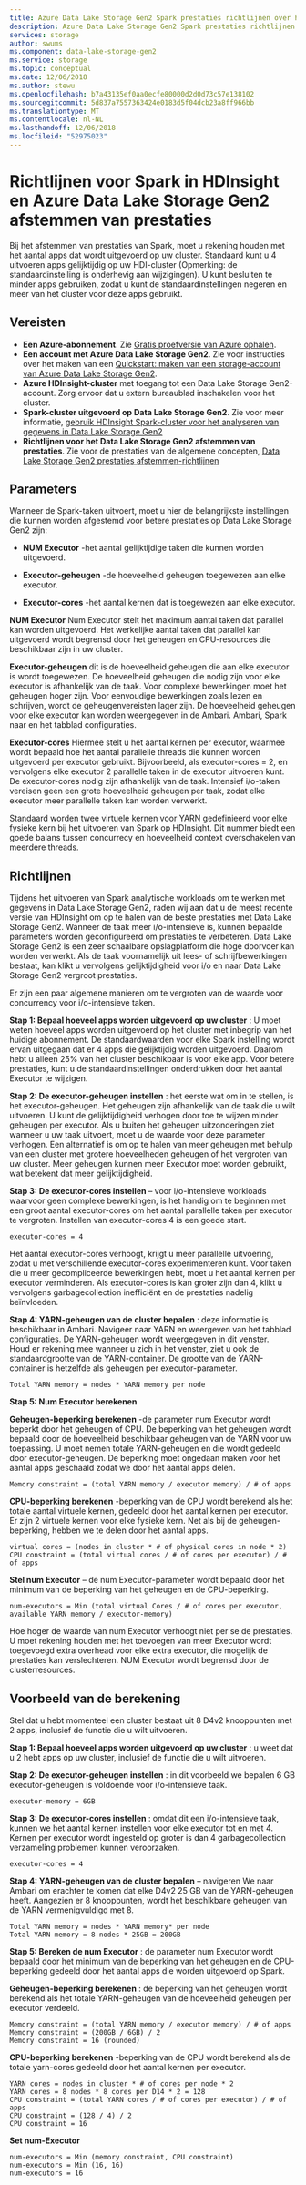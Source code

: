 ```yaml
---
title: Azure Data Lake Storage Gen2 Spark prestaties richtlijnen over het afstemmen | Microsoft Docs
description: Azure Data Lake Storage Gen2 Spark prestaties richtlijnen over het afstemmen
services: storage
author: swums
ms.component: data-lake-storage-gen2
ms.service: storage
ms.topic: conceptual
ms.date: 12/06/2018
ms.author: stewu
ms.openlocfilehash: b7a43135ef0aa0ecfe80000d2d0d73c57e138102
ms.sourcegitcommit: 5d837a7557363424e0183d5f04dcb23a8ff966bb
ms.translationtype: MT
ms.contentlocale: nl-NL
ms.lasthandoff: 12/06/2018
ms.locfileid: "52975023"
---
```

# <a name="performance-tuning-guidance-for-spark-on-hdinsight-and-azure-data-lake-storage-gen2"></a>Richtlijnen voor Spark in HDInsight en Azure Data Lake Storage Gen2 afstemmen van prestaties

Bij het afstemmen van prestaties van Spark, moet u rekening houden met het aantal apps dat wordt uitgevoerd op uw cluster.  Standaard kunt u 4 uitvoeren apps gelijktijdig op uw HDI-cluster (Opmerking: de standaardinstelling is onderhevig aan wijzigingen).  U kunt besluiten te minder apps gebruiken, zodat u kunt de standaardinstellingen negeren en meer van het cluster voor deze apps gebruikt.  

## <a name="prerequisites"></a>Vereisten

* **Een Azure-abonnement**. Zie [Gratis proefversie van Azure ophalen](https://azure.microsoft.com/pricing/free-trial/).
* **Een account met Azure Data Lake Storage Gen2**. Zie voor instructies over het maken van een [Quickstart: maken van een storage-account van Azure Data Lake Storage Gen2](data-lake-storage-quickstart-create-account.md).
* **Azure HDInsight-cluster** met toegang tot een Data Lake Storage Gen2-account. Zorg ervoor dat u extern bureaublad inschakelen voor het cluster. 
* **Spark-cluster uitgevoerd op Data Lake Storage Gen2**.  Zie voor meer informatie, [gebruik HDInsight Spark-cluster voor het analyseren van gegevens in Data Lake Storage Gen2](https://docs.microsoft.com/azure/hdinsight/hdinsight-apache-spark-use-with-data-lake-store)
* **Richtlijnen voor het Data Lake Storage Gen2 afstemmen van prestaties**.  Zie voor de prestaties van de algemene concepten, [Data Lake Storage Gen2 prestaties afstemmen-richtlijnen](data-lake-storage-performance-tuning-guidance.md) 

## <a name="parameters"></a>Parameters

Wanneer de Spark-taken uitvoert, moet u hier de belangrijkste instellingen die kunnen worden afgestemd voor betere prestaties op Data Lake Storage Gen2 zijn:

* **NUM Executor** -het aantal gelijktijdige taken die kunnen worden uitgevoerd.

* **Executor-geheugen** -de hoeveelheid geheugen toegewezen aan elke executor.

* **Executor-cores** -het aantal kernen dat is toegewezen aan elke executor.                     

**NUM Executor** Num Executor stelt het maximum aantal taken dat parallel kan worden uitgevoerd.  Het werkelijke aantal taken dat parallel kan uitgevoerd wordt begrensd door het geheugen en CPU-resources die beschikbaar zijn in uw cluster.

**Executor-geheugen** dit is de hoeveelheid geheugen die aan elke executor is wordt toegewezen.  De hoeveelheid geheugen die nodig zijn voor elke executor is afhankelijk van de taak.  Voor complexe bewerkingen moet het geheugen hoger zijn.  Voor eenvoudige bewerkingen zoals lezen en schrijven, wordt de geheugenvereisten lager zijn.  De hoeveelheid geheugen voor elke executor kan worden weergegeven in de Ambari.  Ambari, Spark naar en het tabblad configuraties.  

**Executor-cores** Hiermee stelt u het aantal kernen per executor, waarmee wordt bepaald hoe het aantal parallelle threads die kunnen worden uitgevoerd per executor gebruikt.  Bijvoorbeeld, als executor-cores = 2, en vervolgens elke executor 2 parallelle taken in de executor uitvoeren kunt.  De executor-cores nodig zijn afhankelijk van de taak.  Intensief i/o-taken vereisen geen een grote hoeveelheid geheugen per taak, zodat elke executor meer parallelle taken kan worden verwerkt.

Standaard worden twee virtuele kernen voor YARN gedefinieerd voor elke fysieke kern bij het uitvoeren van Spark op HDInsight.  Dit nummer biedt een goede balans tussen concurrecy en hoeveelheid context overschakelen van meerdere threads.  

## <a name="guidance"></a>Richtlijnen

Tijdens het uitvoeren van Spark analytische workloads om te werken met gegevens in Data Lake Storage Gen2, raden wij aan dat u de meest recente versie van HDInsight om op te halen van de beste prestaties met Data Lake Storage Gen2. Wanneer de taak meer i/o-intensieve is, kunnen bepaalde parameters worden geconfigureerd om prestaties te verbeteren.  Data Lake Storage Gen2 is een zeer schaalbare opslagplatform die hoge doorvoer kan worden verwerkt.  Als de taak voornamelijk uit lees- of schrijfbewerkingen bestaat, kan klikt u vervolgens gelijktijdigheid voor i/o en naar Data Lake Storage Gen2 vergroot prestaties.

Er zijn een paar algemene manieren om te vergroten van de waarde voor concurrency voor i/o-intensieve taken.

**Stap 1: Bepaal hoeveel apps worden uitgevoerd op uw cluster** : U moet weten hoeveel apps worden uitgevoerd op het cluster met inbegrip van het huidige abonnement.  De standaardwaarden voor elke Spark instelling wordt ervan uitgegaan dat er 4 apps die gelijktijdig worden uitgevoerd.  Daarom hebt u alleen 25% van het cluster beschikbaar is voor elke app.  Voor betere prestaties, kunt u de standaardinstellingen onderdrukken door het aantal Executor te wijzigen.  

**Stap 2: De executor-geheugen instellen** : het eerste wat om in te stellen, is het executor-geheugen.  Het geheugen zijn afhankelijk van de taak die u wilt uitvoeren.  U kunt de gelijktijdigheid verhogen door toe te wijzen minder geheugen per executor.  Als u buiten het geheugen uitzonderingen ziet wanneer u uw taak uitvoert, moet u de waarde voor deze parameter verhogen.  Een alternatief is om op te halen van meer geheugen met behulp van een cluster met grotere hoeveelheden geheugen of het vergroten van uw cluster.  Meer geheugen kunnen meer Executor moet worden gebruikt, wat betekent dat meer gelijktijdigheid.

**Stap 3: De executor-cores instellen** – voor i/o-intensieve workloads waarvoor geen complexe bewerkingen, is het handig om te beginnen met een groot aantal executor-cores om het aantal parallelle taken per executor te vergroten.  Instellen van executor-cores 4 is een goede start.   

    executor-cores = 4
Het aantal executor-cores verhoogt, krijgt u meer parallelle uitvoering, zodat u met verschillende executor-cores experimenteren kunt.  Voor taken die u meer gecompliceerde bewerkingen hebt, moet u het aantal kernen per executor verminderen.  Als executor-cores is kan groter zijn dan 4, klikt u vervolgens garbagecollection inefficiënt en de prestaties nadelig beïnvloeden.

**Stap 4: YARN-geheugen van de cluster bepalen** : deze informatie is beschikbaar in Ambari.  Navigeer naar YARN en weergeven van het tabblad configuraties.  De YARN-geheugen wordt weergegeven in dit venster.  
Houd er rekening mee wanneer u zich in het venster, ziet u ook de standaardgrootte van de YARN-container.  De grootte van de YARN-container is hetzelfde als geheugen per executor-parameter.

    Total YARN memory = nodes * YARN memory per node
**Stap 5: Num Executor berekenen**

**Geheugen-beperking berekenen** -de parameter num Executor wordt beperkt door het geheugen of CPU.  De beperking van het geheugen wordt bepaald door de hoeveelheid beschikbaar geheugen van de YARN voor uw toepassing.  U moet nemen totale YARN-geheugen en die wordt gedeeld door executor-geheugen.  De beperking moet ongedaan maken voor het aantal apps geschaald zodat we door het aantal apps delen.

    Memory constraint = (total YARN memory / executor memory) / # of apps   
**CPU-beperking berekenen** -beperking van de CPU wordt berekend als het totale aantal virtuele kernen, gedeeld door het aantal kernen per executor.  Er zijn 2 virtuele kernen voor elke fysieke kern.  Net als bij de geheugen-beperking, hebben we te delen door het aantal apps.

    virtual cores = (nodes in cluster * # of physical cores in node * 2)
    CPU constraint = (total virtual cores / # of cores per executor) / # of apps
**Stel num Executor** – de num Executor-parameter wordt bepaald door het minimum van de beperking van het geheugen en de CPU-beperking. 

    num-executors = Min (total virtual Cores / # of cores per executor, available YARN memory / executor-memory)   
Hoe hoger de waarde van num Executor verhoogt niet per se de prestaties.  U moet rekening houden met het toevoegen van meer Executor wordt toegevoegd extra overhead voor elke extra executor, die mogelijk de prestaties kan verslechteren.  NUM Executor wordt begrensd door de clusterresources.    

## <a name="example-calculation"></a>Voorbeeld van de berekening

Stel dat u hebt momenteel een cluster bestaat uit 8 D4v2 knooppunten met 2 apps, inclusief de functie die u wilt uitvoeren.  

**Stap 1: Bepaal hoeveel apps worden uitgevoerd op uw cluster** : u weet dat u 2 hebt apps op uw cluster, inclusief de functie die u wilt uitvoeren.  

**Stap 2: De executor-geheugen instellen** : in dit voorbeeld we bepalen 6 GB executor-geheugen is voldoende voor i/o-intensieve taak.  

    executor-memory = 6GB
**Stap 3: De executor-cores instellen** : omdat dit een i/o-intensieve taak, kunnen we het aantal kernen instellen voor elke executor tot en met 4.  Kernen per executor wordt ingesteld op groter is dan 4 garbagecollection verzameling problemen kunnen veroorzaken.  

    executor-cores = 4
**Stap 4: YARN-geheugen van de cluster bepalen** – navigeren We naar Ambari om erachter te komen dat elke D4v2 25 GB van de YARN-geheugen heeft.  Aangezien er 8 knooppunten, wordt het beschikbare geheugen van de YARN vermenigvuldigd met 8.

    Total YARN memory = nodes * YARN memory* per node
    Total YARN memory = 8 nodes * 25GB = 200GB
**Stap 5: Bereken de num Executor** : de parameter num Executor wordt bepaald door het minimum van de beperking van het geheugen en de CPU-beperking gedeeld door het aantal apps die worden uitgevoerd op Spark.    

**Geheugen-beperking berekenen** : de beperking van het geheugen wordt berekend als het totale YARN-geheugen van de hoeveelheid geheugen per executor verdeeld.

    Memory constraint = (total YARN memory / executor memory) / # of apps   
    Memory constraint = (200GB / 6GB) / 2   
    Memory constraint = 16 (rounded)
**CPU-beperking berekenen** -beperking van de CPU wordt berekend als de totale yarn-cores gedeeld door het aantal kernen per executor.
    
    YARN cores = nodes in cluster * # of cores per node * 2   
    YARN cores = 8 nodes * 8 cores per D14 * 2 = 128
    CPU constraint = (total YARN cores / # of cores per executor) / # of apps
    CPU constraint = (128 / 4) / 2
    CPU constraint = 16
**Set num-Executor**

    num-executors = Min (memory constraint, CPU constraint)
    num-executors = Min (16, 16)
    num-executors = 16    

